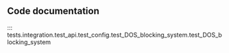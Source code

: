 ## Code documentation

::: tests.integration.test_api.test_config.test_DOS_blocking_system.test_DOS_blocking_system
